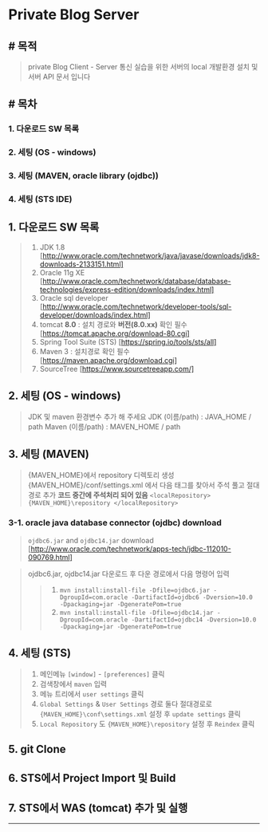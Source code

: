 Private Blog Server
================================
## \# 목적
> private Blog Client - Server 통신 실습을 위한
> 서버의 local 개발환경 설치 및 서버 API 문서 입니다

## \# 목차
### 1. 다운로드 SW 목록
### 2. 세팅 (OS - windows)
### 3. 세팅 (MAVEN, oracle library (ojdbc))
### 4. 세팅 (STS IDE)

## 1. 다운로드 SW 목록
> 1. JDK 1.8 [http://www.oracle.com/technetwork/java/javase/downloads/jdk8-downloads-2133151.html]
> 2. Oracle 11g XE [http://www.oracle.com/technetwork/database/database-technologies/express-edition/downloads/index.html]
> 3. Oracle sql developer [http://www.oracle.com/technetwork/developer-tools/sql-developer/downloads/index.html]
> 4. tomcat **8.0** : 설치 경로와 **버전(8.0.xx)** 확인 필수 [https://tomcat.apache.org/download-80.cgi]
> 5. Spring Tool Suite (STS) [https://spring.io/tools/sts/all]
> 6. Maven 3 : 설치경로 확인 필수 [https://maven.apache.org/download.cgi]
> 7. SourceTree [https://www.sourcetreeapp.com/]

## 2. 세팅 (OS - windows)
> JDK 및 maven 환경변수 추가 해 주세요
> JDK (이름/path) : JAVA_HOME / path
> Maven (이름/path) : MAVEN_HOME / path

## 3. 세팅 (MAVEN)
> {MAVEN_HOME}에서 repository 디렉토리 생성
> {MAVEN_HOME}/conf/settings.xml 에서 다음 태그를 찾아서 주석 풀고 절대경로 추가
> **코드 중간에 주석처리 되어 있음**
> `<localRepository>
{MAVEN_HOME}\repository
</localRepository>`

### 3-1. oracle java database connector (ojdbc) download
> `ojdbc6.jar` and `ojdbc14.jar` download [http://www.oracle.com/technetwork/apps-tech/jdbc-112010-090769.html]

> ojdbc6.jar, ojdbc14.jar 다운로드 후 다운 경로에서 다음 명령어 입력
>> 1. `mvn install:install-file -Dfile=ojdbc6.jar -DgroupId=com.oracle -DartifactId=ojdbc6 -Dversion=10.0 -Dpackaging=jar -DgeneratePom=true`
>> 2. `mvn install:install-file -Dfile=ojdbc14.jar -DgroupId=com.oracle -DartifactId=ojdbc14 -Dversion=10.0 -Dpackaging=jar -DgeneratePom=true`

## 4. 세팅 (STS)
> 1. 메인메뉴 `[window]` - `[preferences]` 클릭
> 2. 검색창에서 `maven` 입력
> 3. 메뉴 트리에서 `user settings` 클릭
> 4. `Global Settings` & `User Settings` 경로 둘다 절대경로로 `{MAVEN_HOME}\conf\settings.xml` 설정 후 `update settings` 클릭
> 5. `Local Repository` 도 `{MAVEN_HOME}\repository` 설정 후 `Reindex` 클릭

## 5. git Clone
## 6. STS에서 Project Import 및 Build
## 7. STS에서 WAS (tomcat) 추가 및 실행

***
